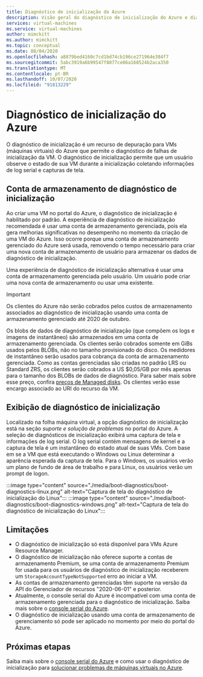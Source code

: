 ```yaml
---
title: Diagnóstico de inicialização do Azure
description: Visão geral do diagnóstico de inicialização do Azure e diagnóstico de inicialização gerenciada
services: virtual-machines
ms.service: virtual-machines
author: mimckitt
ms.author: mimckitt
ms.topic: conceptual
ms.date: 08/04/2020
ms.openlocfilehash: a8879bed4160c7cd1bd74cb196ce271964e384f7
ms.sourcegitcommit: 5abc3919a6b99547f8077ce86a168524b2aca350
ms.translationtype: MT
ms.contentlocale: pt-BR
ms.lasthandoff: 10/07/2020
ms.locfileid: "91813229"
---
```

# <a name="azure-boot-diagnostics"></a>Diagnóstico de inicialização do Azure

O diagnóstico de inicialização é um recurso de depuração para VMs (máquinas virtuais) do Azure que permite o diagnóstico de falhas de inicialização da VM. O diagnóstico de inicialização permite que um usuário observe o estado de sua VM durante a inicialização coletando informações de log serial e capturas de tela.

## <a name="boot-diagnostics-storage-account"></a>Conta de armazenamento de diagnóstico de inicialização
Ao criar uma VM no portal do Azure, o diagnóstico de inicialização é habilitado por padrão. A experiência de diagnóstico de inicialização recomendada é usar uma conta de armazenamento gerenciada, pois ela gera melhorias significativas no desempenho no momento da criação de uma VM do Azure. Isso ocorre porque uma conta de armazenamento gerenciado do Azure será usada, removendo o tempo necessário para criar uma nova conta de armazenamento de usuário para armazenar os dados de diagnóstico de inicialização.

Uma experiência de diagnóstico de inicialização alternativa é usar uma conta de armazenamento gerenciada pelo usuário. Um usuário pode criar uma nova conta de armazenamento ou usar uma existente.

> [!IMPORTANT]
> Os clientes do Azure não serão cobrados pelos custos de armazenamento associados ao diagnóstico de inicialização usando uma conta de armazenamento gerenciado até 2020 de outubro.
>
> Os blobs de dados de diagnóstico de inicialização (que compõem os logs e imagens de instantâneo) são armazenados em uma conta de armazenamento gerenciada. Os clientes serão cobrados somente em GiBs usados pelos BLOBs, não no tamanho provisionado do disco. Os medidores de instantâneo serão usados para cobrança da conta de armazenamento gerenciada. Como as contas gerenciadas são criadas no padrão LRS ou Standard ZRS, os clientes serão cobrados a US $0,05/GB por mês apenas para o tamanho dos BLOBs de dados de diagnóstico. Para saber mais sobre esse preço, confira [preços de Managed disks](https://azure.microsoft.com/pricing/details/managed-disks/). Os clientes verão esse encargo associado ao URI do recurso da VM. 

## <a name="boot-diagnostics-view"></a>Exibição de diagnóstico de inicialização
Localizado na folha máquina virtual, a opção diagnóstico de inicialização está na seção *suporte e solução de problemas* no portal do Azure. A seleção de diagnósticos de inicialização exibirá uma captura de tela e informações de log serial. O log serial contém mensagens de kernel e a captura de tela é um instantâneo do estado atual de suas VMs. Com base em se a VM que está executando o Windows ou Linux determinar a aparência esperada da captura de tela. Para o Windows, os usuários verão um plano de fundo de área de trabalho e para Linux, os usuários verão um prompt de logon.

:::image type="content" source="./media/boot-diagnostics/boot-diagnostics-linux.png" alt-text="Captura de tela do diagnóstico de inicialização do Linux":::
:::image type="content" source="./media/boot-diagnostics/boot-diagnostics-windows.png" alt-text="Captura de tela do diagnóstico de inicialização do Linux":::


## <a name="limitations"></a>Limitações
- O diagnóstico de inicialização só está disponível para VMs Azure Resource Manager. 
- O diagnóstico de inicialização não oferece suporte a contas de armazenamento Premium, se uma conta de armazenamento Premium for usada para os usuários de diagnóstico de inicialização receberem um `StorageAccountTypeNotSupported` erro ao iniciar a VM. 
- As contas de armazenamento gerenciadas têm suporte na versão da API do Gerenciador de recursos "2020-06-01" e posterior.
- Atualmente, o console serial do Azure é incompatível com uma conta de armazenamento gerenciada para o diagnóstico de inicialização. Saiba mais sobre o [console serial do Azure](https://docs.microsoft.com/azure/virtual-machines/troubleshooting/serial-console-overview).
- O diagnóstico de inicialização usando uma conta de armazenamento de gerenciamento só pode ser aplicado no momento por meio do portal do Azure. 

## <a name="next-steps"></a>Próximas etapas

Saiba mais sobre o [console serial do Azure](https://docs.microsoft.com/azure/virtual-machines/troubleshooting/serial-console-overview) e como usar o diagnóstico de inicialização para [solucionar problemas de máquinas virtuais no Azure](https://docs.microsoft.com/azure/virtual-machines/troubleshooting/boot-diagnostics).
